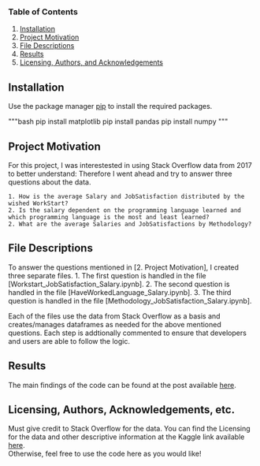 ### Table of Contents

1. [Installation](#installation)
2. [Project Motivation](#motivation)
3. [File Descriptions](#files)
4. [Results](#results)
5. [Licensing, Authors, and Acknowledgements](#licensing)


## Installation  <a name="installation"></a>

Use the package manager [pip](https://pip.pypa.io/en/stable/) to install the required packages.

"""bash
pip install matplotlib
pip install pandas
pip install numpy
"""


## Project Motivation <a name="motivation"></a>

For this project, I was interestested in using Stack Overflow data from 2017 to better understand:
Therefore I went ahead and try to answer three questions about the data.

    1. How is the average Salary and JobSatisfaction distributed by the wished WorkStart?
    2. Is the salary dependent on the programming language learned and which programming language is the most and least learned?
    2. What are the average Salaries and JobSatisfactions by Methodology?
    

## File Descriptions <a name="files"></a>

To answer the questions mentioned in [2. Project Motivation], I created three separate files.
    1. The first question is handled in the file [Workstart_JobSatisfaction_Salary.ipynb].
    2. The second question is handled in the file [HaveWorkedLanguage_Salary.ipynb].
    3. The third question is handled in the file [Methodology_JobSatisfaction_Salary.ipynb].

Each of the files use the data from Stack Overflow as a basis and creates/manages dataframes as needed for the above mentioned questions.
Each step is addtionally commented to ensure that developers and users are able to follow the logic.


## Results <a name="results"></a>
The main findings of the code can be found at the post available [here](https://uemitsahin.medium.com/insight-into-the-data-8b650b0ff4a0).


## Licensing, Authors, Acknowledgements, etc. <a name="licensing"></a>
Must give credit to Stack Overflow for the data.  You can find the Licensing for the data and other descriptive information at the Kaggle link available [here](https://www.kaggle.com/stackoverflow/so-survey-2017/data).  
Otherwise, feel free to use the code here as you would like! 